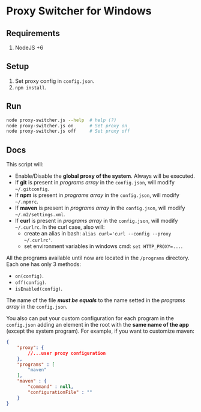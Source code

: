 # Proxy Switcher for Windows
## Requirements
1. NodeJS +6

## Setup
1. Set proxy config in `config.json`.
2. `npm install`.

## Run
```bash
node proxy-switcher.js --help  # help (?)
node proxy-switcher.js on      # Set proxy on
node proxy-switcher.js off     # Set proxy off
```

## Docs
This script will:
- Enable/Disable the **global proxy of the system**. Always will be executed.
- If **git** is present in *programs array* in the `config.json`, will modify `~/.gitconfig`.
- If **npm** is present in *programs array* in the `config.json`, will modify `~/.npmrc`.
- If **maven** is present in *programs array* in the `config.json`, will modify `~/.m2/settings.xml`.
- If **curl** is present in *programs array* in the `config.json`, will modify `~/.curlrc`. In the curl case, also will:
    - create an alias in bash: `alias curl='curl --config --proxy ~/.curlrc'`.
    - set environment variables in windows cmd: `set HTTP_PROXY=...`.

All the programs available until now are located in the `/programs` directory. Each one has only 3 methods:
- `on(config)`.
- `off(config)`.
- `isEnabled(config)`.

The name of the file ***must be equals*** to the name setted in the *programs array* in the `config.json`.

You also can put your custom configuration for each program in the `config.json` adding an element in the root with the **same name of the app** (except the system program). For example, if you want to customize maven:

```json
{
    "proxy": {
        //...user proxy configuration
    },
    "programs" : [
        "maven"
    ],
    "maven" : {
        "command" : null,
        "configurationFile" : ""
    }
}
```